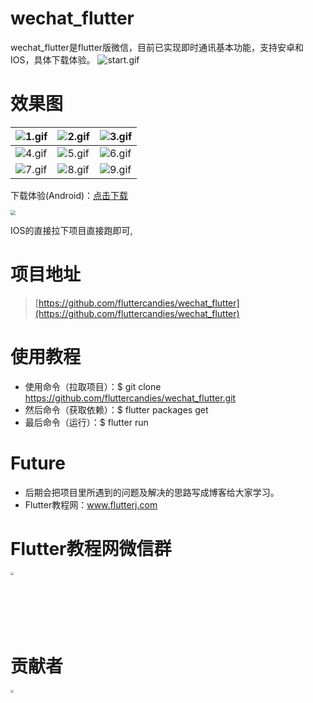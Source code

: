 # wechat_flutter

wechat_flutter是flutter版微信，目前已实现即时通讯基本功能，支持安卓和IOS，具体下载体验。
![start.gif](https://github.com/fluttercandies/wechat_flutter/blob/master/assets/git/start.gif)

# 效果图
|![1.gif](https://github.com/fluttercandies/wechat_flutter/blob/master/assets/git/1.gif)| ![2.gif](https://github.com/fluttercandies/wechat_flutter/blob/master/assets/git/2.gif) | ![3.gif](https://github.com/fluttercandies/wechat_flutter/blob/master/assets/git/3.gif)|
| --- | --- | --- |
| ![4.gif](https://github.com/fluttercandies/wechat_flutter/blob/master/assets/git/4.gif) | ![5.gif](https://github.com/fluttercandies/wechat_flutter/blob/master/assets/git/5.gif) | ![6.gif](https://github.com/fluttercandies/wechat_flutter/blob/master/assets/git/6.gif) |
| ![7.gif](https://github.com/fluttercandies/wechat_flutter/blob/master/assets/git/7.gif) | ![8.gif](https://github.com/fluttercandies/wechat_flutter/blob/master/assets/git/8.gif) | ![9.gif](https://github.com/fluttercandies/wechat_flutter/blob/master/assets/git/9.gif) |
下载体验(Android)：[点击下载](http://www.flutterj.com/app-release.apk)

<img src="http://www.flutterj.com/download.png" style="zoom:50%;" />

IOS的直接拉下项目直接跑即可,


# 项目地址

 > [https://github.com/fluttercandies/wechat_flutter](https://github.com/fluttercandies/wechat_flutter)

# 使用教程

*  使用命令（拉取项目）：$ git clone https://github.com/fluttercandies/wechat_flutter.git
*  然后命令（获取依赖）：$ flutter packages get
*  最后命令（运行）：$ flutter run

# Future

*  后期会把项目里所遇到的问题及解决的思路写成博客给大家学习。
*  Flutter教程网：www.flutterj.com

# Flutter教程网微信群

<img src="http://www.flutterj.com/content/uploadfile/201903/64821551854137.png" height="300" width="300" style="zoom:30%;" />


# 贡献者

<img src="https://github.com/fluttercandies/wechat_flutter/blob/master/assets/git/circle-cropped.png" height="150" width="150" style="zoom:30%;" />